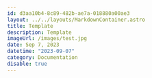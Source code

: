 ```yaml
---
id: d3aa10b4-8c89-482b-ae7a-018880a00ae3
layout: ../../layouts/MarkdownContainer.astro
title: Template
description: Template
imageUrl: /images/test.jpg
date: Sep 7, 2023
datetime: "2023-09-07"
category: Documentation
disable: true
---
```

